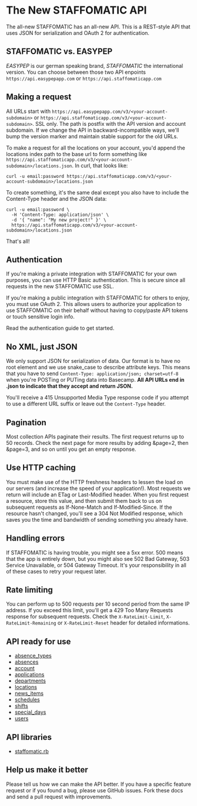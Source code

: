 The New STAFFOMATIC API
=======================

The all-new STAFFOMATIC has an all-new API. This is a REST-style API that uses JSON for serialization and OAuth 2 for authentication.

STAFFOMATIC vs. EASYPEP
-----------------------

*EASYPEP* is our german speaking brand, *STAFFOMATIC* the international version. You can choose between those two  API enpoints `https://api.easypepapp.com` or `https://api.staffomaticapp.com`


Making a request
----------------

All URLs start with `https://api.easypepapp.com/v3/<your-account-subdomain>` or `https://api.staffomaticapp.com/v3/<your-account-subdomain>`. SSL only. The path is postfix with the API version and account subdomain. If we change the API in backward-incompatible ways, we'll bump the version marker and maintain stable support for the old URLs.

To make a request for all the locations on your account, you'd append the locations index path to the base url to form something like `https://api.staffomaticapp.com/v3/<your-account-subdomain>/locations.json`. In curl, that looks like:

```shell
curl -u email:password https://api.staffomaticapp.com/v3/<your-account-subdomain>/locations.json
```


To create something, it's the same deal except you also have to include the Content-Type header and the JSON data:

```shell
curl -u email:password \
  -H 'Content-Type: application/json' \
  -d '{ "name": "My new project!" }' \
  https://api.staffomaticapp.com/v3/<your-account-subdomain>/locations.json
```

That's all!

Authentication
-----------------------

If you're making a private integration with STAFFOMATIC for your own purposes, you can use HTTP Basic authentication. This is secure since all requests in the new STAFFOMATIC use SSL.

If you're making a public integration with STAFFOMATIC for others to enjoy, you must use OAuth 2. This allows users to authorize your application to use STAFFOMATIC on their behalf without having to copy/paste API tokens or touch sensitive login info.

Read the authentication guide to get started.


No XML, just JSON
-----------------------

We only support JSON for serialization of data. Our format is to have no root element and we use snake_case to describe attribute keys. This means that you have to send `Content-Type: application/json; charset=utf-8` when you're POSTing or PUTing data into Basecamp. **All API URLs end in .json to indicate that they accept and return JSON.**

You'll receive a 415 Unsupported Media Type response code if you attempt to use a different URL suffix or leave out the `Content-Type` header.

Pagination
-----------------------

Most collection APIs paginate their results. The first request returns up to 50 records. Check the next page for more results by adding &page=2, then &page=3, and so on until you get an empty response.


Use HTTP caching
-----------------------

You must make use of the HTTP freshness headers to lessen the load on our servers (and increase the speed of your application!). Most requests we return will include an ETag or Last-Modified header. When you first request a resource, store this value, and then submit them back to us on subsequent requests as If-None-Match and If-Modified-Since. If the resource hasn't changed, you'll see a 304 Not Modified response, which saves you the time and bandwidth of sending something you already have.


Handling errors
-----------------------

If STAFFOMATIC is having trouble, you might see a 5xx error. 500 means that the app is entirely down, but you might also see 502 Bad Gateway, 503 Service Unavailable, or 504 Gateway Timeout. It's your responsibility in all of these cases to retry your request later.


Rate limiting
-----------------------

You can perform up to 500 requests per 10 second period from the same IP address. If you exceed this limit, you'll get a 429 Too Many Requests response for subsequent requests. Check the `X-RateLimit-Limit`, `X-RateLimit-Remaining` or `X-RateLimit-Reset` header for detailed informations.

API ready for use
-----------------------

* [absence_types](https://github.com/staffomatic/staffomatic-api-documentation/blob/master/ressources/absence_types.md)
* [absences](https://github.com/staffomatic/staffomatic-api-documentation/blob/master/ressources/absences.md)
* [account](https://github.com/staffomatic/staffomatic-api-documentation/blob/master/ressources/account.md)
* [applications](https://github.com/staffomatic/staffomatic-api-documentation/blob/master/ressources/applications.md)
* [departments](https://github.com/staffomatic/staffomatic-api-documentation/blob/master/ressources/departments.md)
* [locations](https://github.com/staffomatic/staffomatic-api-documentation/blob/master/ressources/locations.md)
* [news_items](https://github.com/staffomatic/staffomatic-api-documentation/blob/master/ressources/news_items.md)
* [schedules](https://github.com/staffomatic/staffomatic-api-documentation/blob/master/ressources/schedules.md)
* [shifts](https://github.com/staffomatic/staffomatic-api-documentation/blob/master/ressources/shifts.md)
* [special_days](https://github.com/staffomatic/staffomatic-api-documentation/blob/master/ressources/special_days.md)
* [users](https://github.com/staffomatic/staffomatic-api-documentation/blob/master/ressources/users.md)

API libraries
-----------------------
* [staffomatic.rb](https://github.com/staffomatic/staffomatic.rb)


Help us make it better
-----------------------

Please tell us how we can make the API better. If you have a specific feature request or if you found a bug, please use GitHub issues. Fork these docs and send a pull request with improvements.
